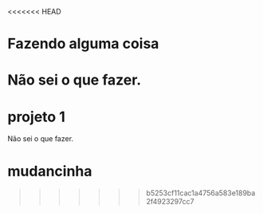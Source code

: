 <<<<<<< HEAD
# Fazendo alguma coisa
Não sei o que fazer.
=======
# projeto 1
Não sei o que fazer.

# mudancinha
>>>>>>> b5253cf11cac1a4756a583e189ba2f4923297cc7
